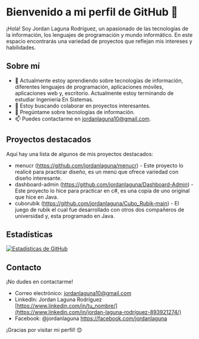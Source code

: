 # Bienvenido a mi perfil de GitHub 👋

¡Hola! Soy Jordan Laguna Rodríguez, un apasionado de las tecnologías de la información, los lenguajes de programación y mundo informático. En este espacio encontrarás una variedad de proyectos que reflejan mis intereses y habilidades. 

## Sobre mí

- 🌱 Actualmente estoy aprendiendo sobre tecnologías de información, diferentes lenguajes de programación, aplicaciones móviles, aplicaciones web y, escritorio. Actualmente estoy terminando de estudiar Ingeniería En Sistemas.
- 👯 Estoy buscando colaborar en proyectos interesantes.
- 💬 Pregúntame sobre tecnologías de información.
- 📫 Puedes contactarme en jordanlaguna10@gmail.com.

## Proyectos destacados

Aquí hay una lista de algunos de mis proyectos destacados:

- menucr (https://github.com/jordanlaguna/menucr) - Este proyecto lo realicé para practicar diseño, es un menú que ofrece variedad con diseño interesante.
- dashboard-admin (https://github.com/jordanlaguna/Dashboard-Admin) - Este proyecto lo hice para practicar en c#, es una copia de uno original que hice en Java.
- cuborubik (https://github.com/jordanlaguna/Cubo_Rubik-main) - El juego de rubik el cual fue desarrollado con otros dos compañeros de universidad y, esta programado en Java.

## Estadísticas

[![Estadísticas de GitHub](https://github-readme-stats.vercel.app/api?username=JordanLaguna&show_icons=true&theme=radical)](https://github.com/JordanLaguna)

## Contacto

¡No dudes en contactarme!

- Correo electrónico: jordanlaguna10@gmail.com
- LinkedIn: Jordan Laguna Rodríguez [https://www.linkedin.com/in/tu_nombre/](https://www.linkedin.com/in/jordan-laguna-rodríguez-893921274/)
- Facebook: @jordanlaguna https://facebook.com/jordanlaguna

¡Gracias por visitar mi perfil! 😊

